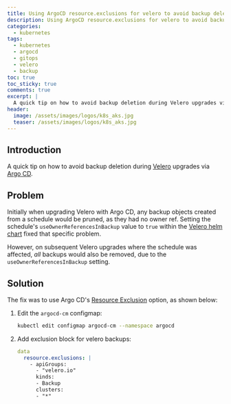 ```yaml
---
title: Using ArgoCD resource.exclusions for velero to avoid backup deletion during Velero upgrades
description: Using ArgoCD resource.exclusions for velero to avoid backup deletion during Velero upgrades
categories: 
  - kubernetes
tags:
  - kubernetes
  - argocd
  - gitops
  - velero
  - backup
toc: true
toc_sticky: true
comments: true
excerpt: |
  A quick tip on how to avoid backup deletion during Velero upgrades via Argo CD.
header:
  image: /assets/images/logos/k8s_aks.jpg
  teaser: /assets/images/logos/k8s_aks.jpg
---
```


## Introduction

A quick tip on how to avoid backup deletion during [Velero](https://velero.io/) upgrades via
[Argo CD](https://argo-cd.readthedocs.io/en/stable/).

## Problem

Initially when upgrading Velero with Argo CD, any backup objects created from a schedule would be pruned, as they
had no owner ref. Setting the schedule's `useOwnerReferencesInBackup` value to `true` within the
[Velero helm chart](https://github.com/vmware-tanzu/helm-charts/blob/68fc097c2b8997f5f6ab139dfb9f9ba11d154b47/charts/velero/values.yaml)
fixed that specific problem.

However, on subsequent Velero upgrades where the schedule was affected, _all_ backups would also be removed, due to
the `useOwnerReferencesInBackup` setting.

## Solution

The fix was to use Argo CD's [Resource Exclusion](https://argo-cd.readthedocs.io/en/stable/operator-manual/declarative-setup/#resource-exclusioninclusion)
option, as shown below:

1. Edit the `argocd-cm` configmap:

    ```bash
    kubectl edit configmap argocd-cm --namespace argocd
    ```

1. Add exclusion block for velero backups:

    ```yaml
    data
      resource.exclusions: |
        - apiGroups:
          - "velero.io"
          kinds:
          - Backup
          clusters:
          - "*"
    ```
